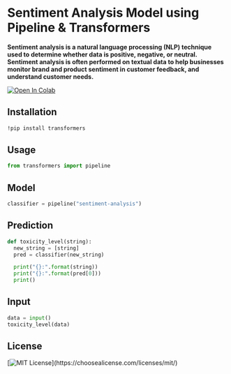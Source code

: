 # Sentiment Analysis Model using Pipeline & Transformers

**Sentiment analysis is a natural language processing (NLP) technique used to determine whether data is positive, negative, or neutral. Sentiment analysis is often performed on textual data to help businesses monitor brand and product sentiment in customer feedback, and understand customer needs.**

[![Open In Colab](https://colab.research.google.com/assets/colab-badge.svg)](https://colab.research.google.com/github/Mahmudul-Hasan-Shakill/Transformers_Model/blob/main/Sentiment%20Analysis/Transformer_Sentiment.ipynb)

## Installation

```bash
!pip install transformers
```

## Usage

```python
from transformers import pipeline
```

## Model  

```python
classifier = pipeline("sentiment-analysis")
```

## Prediction

```python
def toxicity_level(string):
  new_string = [string]
  pred = classifier(new_string)

  print("{}:".format(string))
  print("{}:".format(pred[0]))
  print()
```
## Input
```python
data = input()
toxicity_level(data)
```
## License
[![MIT License](https://img.shields.io/apm/l/atomic-design-ui.svg?)](https://choosealicense.com/licenses/mit/)
